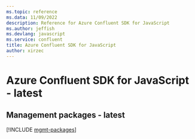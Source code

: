 ```yaml
---
ms.topic: reference
ms.data: 11/09/2022
description: Reference for Azure Confluent SDK for JavaScript
ms.author: jeffish
ms.devlang: javascript
ms.service: confluent
title: Azure Confluent SDK for JavaScript
author: xirzec
---
```

# Azure Confluent SDK for JavaScript - latest

## Management packages - latest
[!INCLUDE [mgmt-packages](confluent-mgmt-index.md)]